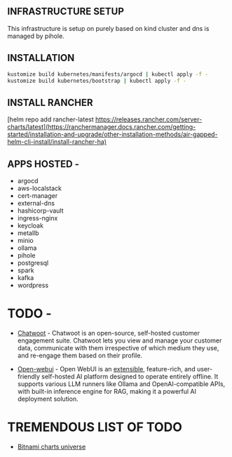 ## INFRASTRUCTURE SETUP 

This infrastructure is setup on purely based on kind cluster and dns is managed by pihole.


## INSTALLATION

```bash
kustomize build kubernetes/manifests/argocd | kubectl apply -f -
kustomize build kubernetes/bootstrap | kubectl apply -f -
```

## INSTALL RANCHER

[helm repo add rancher-latest https://releases.rancher.com/server-charts/latest](https://ranchermanager.docs.rancher.com/getting-started/installation-and-upgrade/other-installation-methods/air-gapped-helm-cli-install/install-rancher-ha)


## APPS HOSTED - 

- argocd
- aws-localstack
- cert-manager
- external-dns
- hashicorp-vault
- ingress-nginx
- keycloak
- metallb
- minio
- ollama
- pihole
- postgresql
- spark
- kafka
- wordpress


# TODO - 

- [Chatwoot](https://github.com/chatwoot/chatwoot?tab=readme-ov-file) - Chatwoot is an open-source, self-hosted customer engagement suite. Chatwoot lets you view and manage your customer data, communicate with them irrespective of which medium they use, and re-engage them based on their profile.

- [Open-webui](https://github.com/open-webui/open-webui)  - Open WebUI is an [extensible](https://docs.openwebui.com/features/plugin/), feature-rich, and user-friendly self-hosted AI platform designed to operate entirely offline. It supports various LLM runners like Ollama and OpenAI-compatible APIs, with built-in inference engine for RAG, making it a powerful AI deployment solution.



# TREMENDOUS LIST OF TODO 

- [Bitnami charts universe](https://github.com/bitnami/charts)